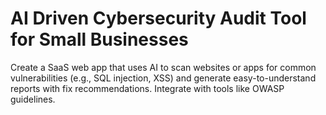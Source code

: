 # AI Driven Cybersecurity Audit Tool for Small Businesses

Create a SaaS web app that uses AI to scan websites or apps for common vulnerabilities (e.g., SQL injection, XSS) and generate easy-to-understand reports with fix recommendations.
Integrate with tools like OWASP guidelines.

